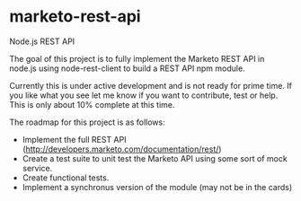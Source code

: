 # marketo-rest-api
Node.js REST API 

The goal of this project is to fully implement the Marketo REST API in node.js using node-rest-client to build a
REST API npm module.

Currently this is under active development and is not ready for prime time. If you like what you see let me know if you want to contribute, test or help. This is only about 10% complete at this time.

The roadmap for this project is as follows:
* Implement the full REST API (http://developers.marketo.com/documentation/rest/)
* Create a test suite to unit test the Marketo API using some sort of mock service.
* Create functional tests.
* Implement a synchronus version of the module (may not be in the cards)

